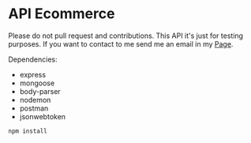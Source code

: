 # API Ecommerce

Please do not pull request and contributions. This API it's just for testing
purposes.
If you want to contact to me send me an email in my [Page](http://nardonykolyszyn.com.ve).<br>

Dependencies:
* express
* mongoose
* body-parser
* nodemon
* postman
* jsonwebtoken

`npm install`
